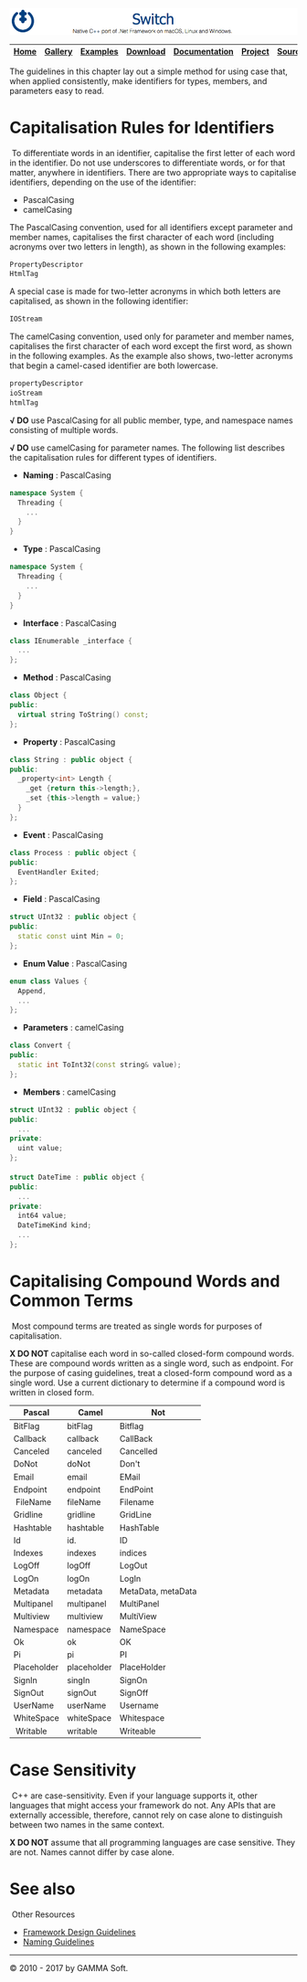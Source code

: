 ![Switch Header](Images/SwitchNativeC++port.png)

| [Home](Home.md) | [Gallery](Gallery.md) | [Examples](Examples.md) | [Download](Download.md) | [Documentation](Documentation.md) | [Project](https://sourceforge.net/projects/switchpro) | [Source](https://github.com/gammasoft71/switch) | [License](License.md) | [Contact](Contact.md) | [GAMMA Soft](https://gammasoft71.wixsite.com/gammasoft) |
|-----------------|-----------------------|-------------------------|-------------------------|-----------------------------------|-------------------------------------------------------|-------------------------------------------------|-----------------------|-----------------------|---------------------------------------------------------|

The guidelines in this chapter lay out a simple method for using case that, when applied consistently, make identifiers for types, members, and parameters easy to read.
 
# Capitalisation Rules for Identifiers
​
To differentiate words in an identifier, capitalise the first letter of each word in the identifier. Do not use underscores to differentiate words, or for that matter, anywhere in identifiers. There are two appropriate ways to capitalise identifiers, depending on the use of the identifier:

* PascalCasing
* camelCasing
 
The PascalCasing convention, used for all identifiers except parameter and member names, capitalises the first character of each word (including acronyms over two letters in length), as shown in the following examples: 


```c++
​​PropertyDescriptor
HtmlTag
```

A special case is made for two-letter acronyms in which both letters are capitalised, as shown in the following identifier:

```c++
IOStream
```

The camelCasing convention, used only for parameter and member names, capitalises the first character of each word except the first word, as shown in the following examples. As the example also shows, two-letter acronyms that begin a camel-cased identifier are both lowercase.

```c++
propertyDescriptor
ioStream
htmlTag
```

**√ DO** use PascalCasing for all public member, type, and namespace names consisting of multiple words.

**√ DO** use camelCasing for parameter names.
The following list describes the capitalisation rules for different types of identifiers.

* **Naming** : PascalCasing

```c++
namespace System {
  Threading {
    ...
  }
}
```

* **Type** : PascalCasing

```c++
namespace System {
  Threading {
    ...
  }
}
```

* **Interface** : PascalCasing

```c++
class IEnumerable _interface {
  ...
};
```

* **Method** : PascalCasing

```c++
class Object {
public:
  virtual string ToString() const;
};
```

* **Property** : PascalCasing

```c++
class String : public object {
public:
  _property<int> Length {
    _get {return this->length;},
    _set {this->length = value;}
  }
};
```

* **Event** : PascalCasing

```c++
class Process : public object {
public:
  EventHandler Exited;
};
```

* **Field** : PascalCasing

```c++
struct UInt32 : public object {
public:
  static const uint Min = 0;
};
```

* **Enum Value** : PascalCasing

```c++
enum class Values {
  Append,
  ...
};
```

* **Parameters** : camelCasing

```c++
class Convert {
public:
  static int ToInt32(const string& value);
};
```

* **Members** : camelCasing

```c++
struct UInt32 : public object {
public:
  ...
private:
  uint value;
};
 
struct DateTime : public object {
public:
  ...
private:
  int64 value;
  DateTimeKind kind;
  ...
};
```

# Capitalising Compound Words and Common Terms
​
Most compound terms are treated as single words for purposes of capitalisation.
 
**X DO NOT** capitalise each word in so-called closed-form compound words.
​
These are compound words written as a single word, such as endpoint. For the purpose of casing guidelines, treat a closed-form compound word as a single word. Use a current dictionary to determine if a compound word is written in closed form. ​​

| Pascal      | Camel       | Not                |
|-------------|-------------|--------------------|
| BitFlag     | bitFlag     | Bitflag            |
| Callback    | callback    | CallBack           |
| Canceled    | canceled    | Cancelled          |
| DoNot       |doNot        | Don't              |
| Email       | email       | EMail              |
| Endpoint    | endpoint    | EndPoint           |
| FileName    | fileName    | Filename           |
| Gridline    | gridline    | GridLine           |
| Hashtable   | hashtable   | HashTable          |
| Id          | id.         | ID                 |
| Indexes     | indexes     | indices            |
| LogOff      | logOff      | LogOut             |
| LogOn       | logOn       | LogIn              |
| Metadata    | metadata    | MetaData, metaData |
| Multipanel  | multipanel  | MultiPanel         |
| Multiview   | multiview   | MultiView          |
| Namespace   | namespace   | NameSpace          |
| Ok          | ok          | OK                 |
| Pi          | pi          | PI                 |
| Placeholder | placeholder | PlaceHolder        |
| SignIn      | singIn      | SignOn             |
| SignOut     | signOut     | SignOff            |
| UserName    | userName    | Username           |
| WhiteSpace  | whiteSpace  | Whitespace         |
| Writable    | writable    | Writeable          |

# Case Sensitivity
​
C++ are case-sensitivity. Even if your language supports it, other languages that might access your framework do not. Any APIs that are externally accessible, therefore, cannot rely on case alone to distinguish between two names in the same context.
 
**X DO NOT** assume that all programming languages are case sensitive. They are not. Names cannot differ by case alone.

# See also
​
Other Resources

* [Framework Design Guidelines](FrameworkDesignGuidelines.md)
* [Naming Guidelines](NamingGuidelines.md)

______________________________________________________________________________________________

© 2010 - 2017 by GAMMA Soft.
